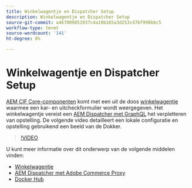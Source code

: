 ```yaml
---
title: Winkelwagentje en Dispatcher Setup
description: Winkelwagentje en Dispatcher Setup
source-git-commit: a467009851937c4a10b165a3d253c47bf990bbc5
workflow-type: tm+mt
source-wordcount: '141'
ht-degree: 0%

---
```



# Winkelwagentje en Dispatcher Setup

[AEM CIF Core-componenten](https://github.com/adobe/aem-core-cif-components) komt met een uit de doos [winkelwagentje](https://github.com/adobe/aem-core-cif-components/tree/master/ui.apps/src/main/content/jcr_root/apps/core/cif/components/commerce/minicart/v1/minicart) waarmee een kar- en uitcheckformulier wordt weergegeven. Het winkelwagentje vereist een [AEM Dispatcher met GraphQL](https://github.com/adobe/aem-core-cif-components/blob/master/dispatcher) het verpletteren van opstelling. De volgende video detailleert een lokale configuratie en opstelling gebruikend een beeld van de Dokker.

>[!VIDEO](https://video.tv.adobe.com/v/29656/?quality=12)

U kunt meer informatie over dit onderwerp van de volgende middelen vinden:

- [Winkelwagentje](https://github.com/adobe/aem-core-cif-components/tree/master/ui.apps/src/main/content/jcr_root/apps/core/cif/components/commerce/minicart/v1/minicart)
- [AEM Dispatcher met Adobe Commerce Proxy](https://github.com/adobe/aem-core-cif-components/tree/master/dispatcher)
- [Docker Hub](https://hub.docker.com/)

